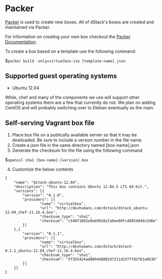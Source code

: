 Packer
======

[Packer](https://www.packer.io/) is used to create new boxes. All of dStack's
boxes are created and maintained via Packer.

For information on creating your own box checkout the [Packer Documentation](https://www.packer.io/docs).

To create a box based on a template use the following command:

$`packer build -only=virtualbox-iso [template-name].json`

## Supported guest operating systems

* Ubuntu 12.04

While, chef and many of the components we use will support other operating systems
there are a few that currently do not. We plan on adding CentOS and will
probably switching over to Debian eventually as the main.

## Self-serving Vagrant box file

1. Place box file on a publically available server so that it may be dowloaded.
   Be sure to include a version number in the file name.
2. Create a json file in the same directory named [box-name].json
3. Generate the checksum for the file using the following command

$`openssl sha1 [box-name]-[version].box`

4. Customize the below contents

```
{
    "name": "dstack-ubuntu-12.04",
    "description": "This box contains Ubuntu 12.04.5 LTS 64-bit.",
    "versions": [{
        "version": "0.1.0",
        "providers": [{
                "name": "virtualbox",
                "url": "http://devhumans.com/dstack/dstack_ubuntu-12.04_chef-11.16.4.box",
                "checksum_type": "sha1",
                "checksum": "c540f1092e8eb9918a7a9ee80fcd885494dc5d6e"
        }]
    },{
        "version": "0.1.1",
        "providers": [{
                "name": "virtualbox",
                "url": "http://devhumans.com/dstack/dstack-0.1.1_ubuntu-12.04_chef-11.16.4.box",
                "checksum_type": "sha1",
                "checksum": "5f355424ad8894d8002d7211d23777d2f63a9b36"
        }]
    }]
}
```
